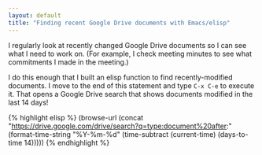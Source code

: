 ```yaml
---
layout: default
title: "Finding recent Google Drive documents with Emacs/elisp"
---
```

I regularly look at recently changed Google Drive documents so I can see what I need to work on. (For example, I check meeting minutes to see what commitments I made in the meeting.)

I do this enough that I built an elisp function to find recently-modified documents. I move to the end of this statement and type `C-x C-e` to execute it. That opens a Google Drive search that shows documents modified in the last 14 days!

{% highlight elisp %}
    (browse-url (concat "https://drive.google.com/drive/search?q=type:document%20after:"
			(format-time-string "%Y-%m-%d"
					    (time-subtract (current-time) (days-to-time 14)))))
{% endhighlight %}

